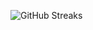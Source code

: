 ![GitHub Streaks](https://github-streaks-mqc9.onrender.com/streak/happilli/image?theme=midnight&cache_bust=1743102502&lang=ja)
